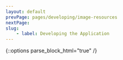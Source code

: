 ```yaml
---
layout: default
prevPage: pages/developing/image-resources
nextPage: 
slug:
    - label: Developing the Application
---
```


{::options parse_block_html="true" /}